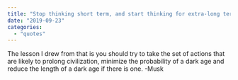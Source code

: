 ```yaml
---
title: "Stop thinking short term, and start thinking for extra-long term"
date: "2019-09-23"
categories: 
  - "quotes"
---
```


The lesson I drew from that is you should try to take the set of actions that are likely to prolong civilization, minimize the probability of a dark age and reduce the length of a dark age if there is one. -Musk
